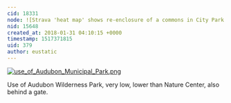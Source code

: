 ```yaml
---
cid: 18331
node: ![Strava 'heat map' shows re-enclosure of a commons in City Park New Orleans](../notes/eustatic/01-31-2018/strava-heat-map-shows-re-enclosure-of-a-commons-in-city-park-new-orleans)
nid: 15648
created_at: 2018-01-31 04:10:15 +0000
timestamp: 1517371815
uid: 379
author: eustatic
---
```


[![use_of_Audubon_Municipal_Park.png](https://publiclab.org/system/images/photos/000/023/416/large/use_of_Audubon_Municipal_Park.png)](https://publiclab.org/system/images/photos/000/023/416/original/use_of_Audubon_Municipal_Park.png)

Use of Audubon Wilderness Park, very low, lower than Nature Center, also behind a gate. 